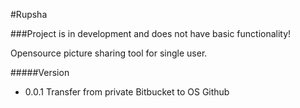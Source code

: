 #Rupsha

###Project is in development and does not have basic functionality!


Opensource picture sharing tool for single user.


#####Version
- 0.0.1 Transfer from private Bitbucket to OS Github
